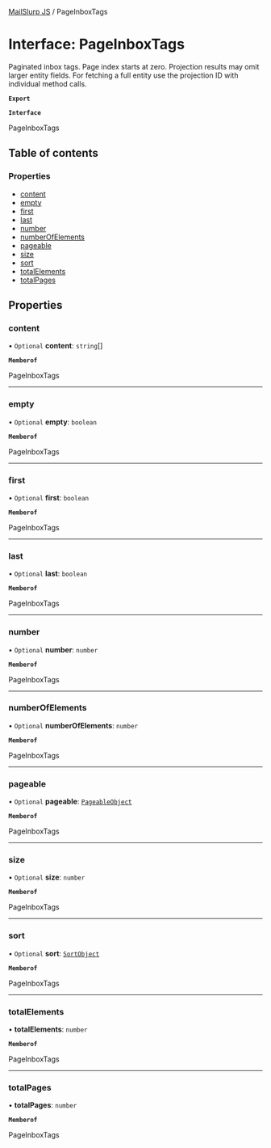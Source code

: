 [MailSlurp JS](../README.md) / PageInboxTags

# Interface: PageInboxTags

Paginated inbox tags. Page index starts at zero. Projection results may omit larger entity fields. For fetching a full entity use the projection ID with individual method calls.

**`Export`**

**`Interface`**

PageInboxTags

## Table of contents

### Properties

- [content](PageInboxTags.md#content)
- [empty](PageInboxTags.md#empty)
- [first](PageInboxTags.md#first)
- [last](PageInboxTags.md#last)
- [number](PageInboxTags.md#number)
- [numberOfElements](PageInboxTags.md#numberofelements)
- [pageable](PageInboxTags.md#pageable)
- [size](PageInboxTags.md#size)
- [sort](PageInboxTags.md#sort)
- [totalElements](PageInboxTags.md#totalelements)
- [totalPages](PageInboxTags.md#totalpages)

## Properties

### content

• `Optional` **content**: `string`[]

**`Memberof`**

PageInboxTags

___

### empty

• `Optional` **empty**: `boolean`

**`Memberof`**

PageInboxTags

___

### first

• `Optional` **first**: `boolean`

**`Memberof`**

PageInboxTags

___

### last

• `Optional` **last**: `boolean`

**`Memberof`**

PageInboxTags

___

### number

• `Optional` **number**: `number`

**`Memberof`**

PageInboxTags

___

### numberOfElements

• `Optional` **numberOfElements**: `number`

**`Memberof`**

PageInboxTags

___

### pageable

• `Optional` **pageable**: [`PageableObject`](PageableObject.md)

**`Memberof`**

PageInboxTags

___

### size

• `Optional` **size**: `number`

**`Memberof`**

PageInboxTags

___

### sort

• `Optional` **sort**: [`SortObject`](SortObject.md)

**`Memberof`**

PageInboxTags

___

### totalElements

• **totalElements**: `number`

**`Memberof`**

PageInboxTags

___

### totalPages

• **totalPages**: `number`

**`Memberof`**

PageInboxTags
